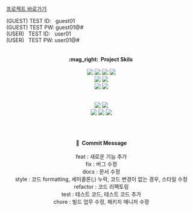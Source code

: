 <a href="https://oyez.kr" target="_blank">프로젝트 바로가기</a>
<div>
<span>(GUEST)&nbsp;TEST ID:&nbsp;&nbsp;&nbsp;guest01</span><br>
<span>(GUEST)&nbsp;TEST PW:&nbsp;guest01@#</span><br>
<span>(USER)&nbsp;&nbsp;&nbsp;TEST ID:&nbsp;&nbsp;&nbsp;user01</span><br>
<span>(USER)&nbsp;&nbsp;&nbsp;TEST PW:&nbsp;user01@#</span>
</div>
<br><br>
<div align='center'>
<strong>:mag_right:&nbsp;&nbsp;Project Skils&nbsp;</strong>
<br><br>
<img src="https://img.shields.io/badge/AWS EC2-FF9900?style=flat&logo=amazonec2&logoColor=white"/>&nbsp;<img src="https://img.shields.io/badge/AWS RDS-527FFF?style=flat&logo=amazonrds&logoColor=white"/>&nbsp;<img src="https://img.shields.io/badge/MariaDB-003545?style=flat&logo=mariadb&logoColor=white"/>&nbsp;<img src="https://img.shields.io/badge/AWS S3-569A31?style=flat&logo=amazons3&logoColor=white"/><br>
<img src="https://img.shields.io/badge/JAVA-007396?style=flat&logo=java&logoColor=white">&nbsp;<img src="https://img.shields.io/badge/SRPINGBOOT-6DB33F?style=flat&logo=springboot&logoColor=white"/><br>
<img src="https://img.shields.io/badge/Thymeleaf-005F0F?style=flat&logo=thymeleaf&logoColor=white">&nbsp;<img src="https://img.shields.io/badge/Javascript-F7DF1E?style=flat&logo=javascript&logoColor=white"/><br><br>

<img src="https://img.shields.io/badge/AWS ROUTE 53-232F3E?style=flat&logo=&logoColor=white"/>&nbsp;<img src="https://img.shields.io/badge/AWS Certficate Manager-232F3E?style=flat&logo=&logoColor=white"/><br>
<img src="https://img.shields.io/badge/Spring Security-6DB33F?style=flat&logo=springsecurity&logoColor=white">&nbsp;<img src="https://img.shields.io/badge/Stomp-010101?style=flat&logo=socket.io&logoColor=white">&nbsp;<img src="https://img.shields.io/badge/Swagger-85EA2D?style=flat&logo=swagger&logoColor=black&fontColor=black">

<br><br>

<strong>:game_die:&nbsp;&nbsp;Commit Message</strong>
<br><br>
feat	   : 새로운 기능 추가<br>
fix	   : 버그 수정<br>
docs	   : 문서 수정<br>
style	   : 코드 formatting, 세미콜론(;) 누락, 코드 변경이 없는 경우, 스타일 수정<br>
refactor : 코드 리팩토링<br>
test	   : 테스트 코드, 테스트 코드 추가<br>
chore	   : 빌드 업무 수정, 패키지 매니저 수정<br>
</div>
